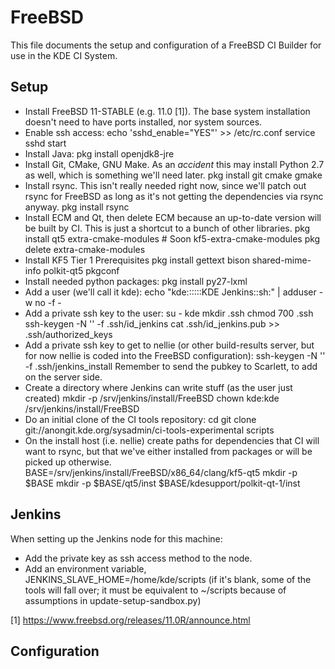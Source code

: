 # FreeBSD #

This file documents the setup and configuration of a FreeBSD CI Builder
for use in the KDE CI System.

## Setup ##

 - Install FreeBSD 11-STABLE (e.g. 11.0 [1]). The base system installation
   doesn't need to have ports installed, nor system sources.
 - Enable ssh access:
     echo 'sshd_enable="YES"' >> /etc/rc.conf
     service sshd start
 - Install Java:
     pkg install openjdk8-jre
 - Install Git, CMake, GNU Make. As an *accident* this may install
   Python 2.7 as well, which is something we'll need later.
     pkg install git cmake gmake
 - Install rsync. This isn't really needed right now, since we'll
   patch out rsync for FreeBSD as long as it's not getting the 
   dependencies via rsync anyway.
     pkg install rsync
 - Install ECM and Qt, then delete ECM because an up-to-date version will 
   be built by CI. This is just a shortcut to a bunch of other libraries.
     pkg install qt5 extra-cmake-modules # Soon kf5-extra-cmake-modules
     pkg delete extra-cmake-modules
 - Install KF5 Tier 1 Prerequisites
     pkg install gettext bison shared-mime-info polkit-qt5 pkgconf
 - Install needed python packages:
     pkg install py27-lxml
 - Add a user (we'll call it kde):
     echo "kde::::::KDE Jenkins::sh:" | adduser -w no -f -
 - Add a private ssh key to the user:
     su - kde
     mkdir .ssh
     chmod 700 .ssh
     ssh-keygen -N '' -f .ssh/id_jenkins
     cat .ssh/id_jenkins.pub >> .ssh/authorized_keys
 - Add a private ssh key to get to nellie (or other build-results server,
   but for now nellie is coded into the FreeBSD configuration):
     ssh-keygen -N '' -f .ssh/jenkins_install
   Remember to send the pubkey to Scarlett, to add on the server side.
 - Create a directory where Jenkins can write stuff (as the user just created)
     mkdir -p /srv/jenkins/install/FreeBSD
     chown kde:kde /srv/jenkins/install/FreeBSD
 - Do an initial clone of the CI tools repository:
     cd
     git clone git://anongit.kde.org/sysadmin/ci-tools-experimental scripts
 - On the install host (i.e. nellie) create paths for dependencies that
   CI will want to rsync, but that we've either installed from packages
   or will be picked up otherwise.
     BASE=/srv/jenkins/install/FreeBSD/x86_64/clang/kf5-qt5
     mkdir -p $BASE
     mkdir -p $BASE/qt5/inst $BASE/kdesupport/polkit-qt-1/inst

## Jenkins ##

When setting up the Jenkins node for this machine:
 - Add the private key as ssh access method to the node.
 - Add an environment variable, JENKINS_SLAVE_HOME=/home/kde/scripts
   (if it's blank, some of the tools will fall over; it must be
   equivalent to ~/scripts because of assumptions in update-setup-sandbox.py)



[1] https://www.freebsd.org/releases/11.0R/announce.html


## Configuration ##

